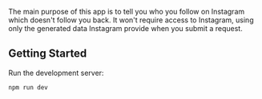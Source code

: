 The main purpose of this app is to tell you who you follow on Instagram which doesn't follow you back. It won't require access to Instagram, using only the generated data Instagram provide when you submit a request.

## Getting Started

Run the development server:

```bash
npm run dev
```
